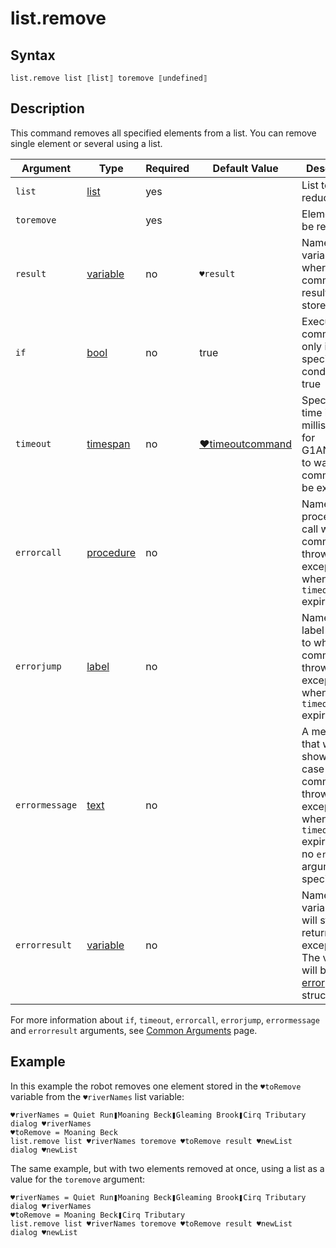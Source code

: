 # list.remove

## Syntax

```G1ANT
list.remove list ⟦list⟧ toremove ⟦undefined⟧
```

## Description

This command removes all specified elements from a list. You can remove single element or several using a list.

| Argument | Type | Required | Default Value | Description |
| -------- | ---- | -------- | ------------- | ----------- |
|`list`| [list](G1ANT.Language/G1ANT.Language/Structures/ListStructure.md) | yes|  | List to be reduced |
|`toremove`|                                                              | yes|  | Elements to be removed |
| `result`       | [variable](G1ANT.Language/G1ANT.Language/Structures/VariableStructure.md) | no       | `♥result`                                                   | Name of a variable where the command's result will be stored |
| `if`           | [bool](G1ANT.Language/G1ANT.Language/Structures/BooleanStructure.md) | no       | true                                                        | Executes the command only if a specified condition is true   |
| `timeout`      | [timespan](G1ANT.Language/G1ANT.Language/Structures/TimeSpanStructure.md) | no       | [♥timeoutcommand](G1ANT.Language/G1ANT.Addon.Core/Variables/TimeoutCommandVariable.md) | Specifies time in milliseconds for G1ANT.Robot to wait for the command to be executed |
| `errorcall`    | [procedure](G1ANT.Language/G1ANT.Language/Structures/ProcedureStructure.md) | no       |                                                             | Name of a procedure to call when the command throws an exception or when a given `timeout` expires |
| `errorjump`    | [label](G1ANT.Language/G1ANT.Language/Structures/LabelStructure.md) | no       |                                                             | Name of the label to jump to when the command throws an exception or when a given `timeout` expires |
| `errormessage` | [text](G1ANT.Language/G1ANT.Language/Structures/TextStructure.md) | no       |                                                             | A message that will be shown in case the command throws an exception or when a given `timeout` expires, and no `errorjump` argument is specified |
| `errorresult`  | [variable](G1ANT.Language/G1ANT.Language/Structures/VariableStructure.md) | no       |                                                             | Name of a variable that will store the returned exception. The variable will be of [error](G1ANT.Language/G1ANT.Language/Structures/ErrorStructure.md) structure  |

For more information about `if`, `timeout`, `errorcall`, `errorjump`, `errormessage` and `errorresult` arguments, see [Common Arguments](G1ANT.Manual/appendices/common-arguments.md) page.

## Example

In this example the robot removes one element stored in the `♥toRemove` variable from the `♥riverNames` list variable:

```G1ANT
♥riverNames = Quiet Run❚Moaning Beck❚Gleaming Brook❚Cirq Tributary
dialog ♥riverNames
♥toRemove = Moaning Beck
list.remove list ♥riverNames toremove ♥toRemove result ♥newList
dialog ♥newList
```

The same example, but with two elements removed at once, using a list as a value for the `toremove` argument:

```G1ANT
♥riverNames = Quiet Run❚Moaning Beck❚Gleaming Brook❚Cirq Tributary
dialog ♥riverNames
♥toRemove = Moaning Beck❚Cirq Tributary
list.remove list ♥riverNames toremove ♥toRemove result ♥newList
dialog ♥newList
```